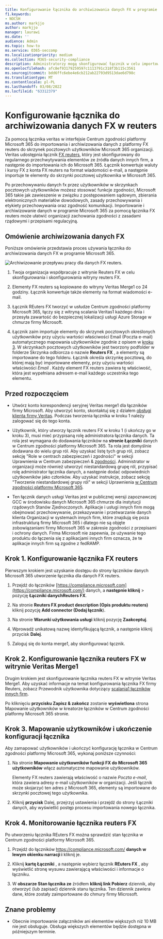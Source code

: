 ```yaml
---
title: Konfigurowanie łącznika do archiwizowania danych FX w programie Microsoft 365
f1.keywords:
- NOCSH
ms.author: markjjo
author: markjjo
manager: laurawi
ms.date: ''
audience: Admin
ms.topic: how-to
ms.service: O365-seccomp
ms.localizationpriority: medium
ms.collection: M365-security-compliance
description: Administratorzy mogą skonfigurować łącznik w celu importowania i archiwizowania danych FX z veritas do usługi Microsoft 365. Ten łącznik umożliwia archiwizowanie danych ze źródeł danych innych firm w Microsoft 365. Po zarchiwizować te dane możesz zarządzać danymi innych firm za pomocą funkcji zgodności, takich jak archiwizacja ze względu na przepisy prawne, wyszukiwanie zawartości i zasady przechowywania.
ms.openlocfilehash: afc8ef93179259597c1113791c318f3b115c3561
ms.sourcegitcommit: bdd6ffc6ebe4e6cb212ab22793d9513dae6d798c
ms.translationtype: MT
ms.contentlocale: pl-PL
ms.lasthandoff: 03/08/2022
ms.locfileid: "63312379"
---
```

# <a name="set-up-a-connector-to-archive-reuters-fx-data"></a>Konfigurowanie łącznika do archiwizowania danych FX w reuters

Za pomocą łącznika veritas w interfejsie Centrum zgodności platformy Microsoft 365 do importowania i archiwizowania danych z platformy FX reuters do skrzynek pocztowych użytkowników Microsoft 365 organizacji. Veritas udostępnia łącznik [FX reuters](https://globanet.com/reuters-fx/), który jest skonfigurowany do regularnego przechwytywania elementów ze źródła danych innych firm, a następnie do importowania ich do Microsoft 365. Łącznik konwertuje waluty i kursy FX z konta FX reuters na format wiadomości e-mail, a następnie importuje te elementy do skrzynki pocztowej użytkownika w Microsoft 365.

Po przechowywaniu danych fx przez użytkowników w skrzynkach pocztowych użytkowników możesz stosować funkcje zgodności, Microsoft 365 takie jak zawieszenie w związku z postępowaniem sądowym, zbierania elektronicznych materiałów dowodowych, zasady przechowywania i etykiety przechowywania oraz zgodność komunikacji. Importowanie i archiwizowanie danych w programie Microsoft 365 za pomocą łącznika FX reuters może ułatwić organizacji zachowania zgodności z zasadami rządowymi i przepisami regulacyjną.

## <a name="overview-of-archiving-reuters-fx-data"></a>Omówienie archiwizowania danych FX

Poniższe omówienie przedstawia proces używania łącznika do archiwizowania danych FX w programie Microsoft 365.

![Archiwizowanie przepływu pracy dla danych FX reuters.](../media/ReutersFXConnectorWorkflow.png)

1. Twoja organizacja współpracuje z witrynie Reuters FX w celu skonfigurowania i skonfigurowania witryny reuters FX.

2. Elementy FX reuters są kopiowane do witryny Veritas Merge1 co 24 godziny. Łącznik konwertuje także elementy na format wiadomości e-mail.

3. Łącznik REuters FX tworzyć w usłudze Centrum zgodności platformy Microsoft 365, łączy się z witryną scalania Veritas1 każdego dnia i przesyła zawartość do bezpiecznej lokalizacji usługi Azure Storage w chmurze firmy Microsoft.

4. Łącznik zaim importuje elementy do skrzynek pocztowych określonych użytkowników przy użyciu wartości właściwości  Email (Poczta e-mail) automatycznego mapowania użytkowników zgodnie z opisem w [kroku 3](#step-3-map-users-and-complete-the-connector-setup). W skrzynkach pocztowych użytkowników jest tworzony podfolder w folderze Skrzynka odbiorcza o nazwie **Reuters FX** , a elementy są importowane do tego folderu. Łącznik określa skrzynkę pocztową, do której mają być importowane elementy, przy użyciu wartości właściwości *Email* . Każdy element FX reuters zawiera tę właściwość, która jest wypełniana adresem e-mail każdego uczestnika tego elementu.

## <a name="before-you-begin"></a>Przed rozpoczęciem

- Utwórz konto korespondencji seryjnej Veritas merge1 dla łączników firmy Microsoft. Aby utworzyć konto, skontaktuj się z działem [obsługi klienta firmy Veritas](https://globanet.com/contact-us). Podczas tworzenia łącznika w kroku 1 należy zalogować się do tego konta.

- Użytkownik, który utworzy łącznik reuters FX w kroku 1 (i ukończy go w kroku 3), musi mieć przypisaną rolę administratora łącznika danych. Ta rola jest wymagana do dodawania łączników na **stronie Łączniki** danych w Centrum zgodności platformy Microsoft 365. Ta rola jest domyślnie dodawana do wielu grup ról. Aby uzyskać listę tych grup ról, zobacz sekcję "Role w centrach zabezpieczeń i zgodności" w sekcji Uprawnienia w Centrum zabezpieczeń & [zgodności](../security/office-365-security/permissions-in-the-security-and-compliance-center.md#roles-in-the-security--compliance-center). Administrator w organizacji może również utworzyć niestandardową grupę ról, przypisać rolę administrator łącznika danych, a następnie dodać odpowiednich użytkowników jako członków. Aby uzyskać instrukcje, zobacz sekcję "Tworzenie niestandardowej grupy ról" w sekcji Uprawnienia [w Centrum zgodności platformy Microsoft 365](microsoft-365-compliance-center-permissions.md#create-a-custom-role-group).

- Ten łącznik danych usługi Veritas jest w publicznej wersji zapoznawczej GCC w środowisku danych Microsoft 365 chmurze dla instytucji rządowych Stanów Zjednoczonych. Aplikacje i usługi innych firm mogą obejmować przechowywanie, przekazywanie i przetwarzanie danych klienta Organizacji w systemach innych firm, które znajdują się poza infrastrukturą firmy Microsoft 365 i dlatego nie są objęte zobowiązaniami firmy Microsoft 365 w zakresie zgodności z przepisami i ochrony danych. Firma Microsoft nie zapewnia, że używanie tego produktu do łączenia się z aplikacjami innych firm oznacza, że te aplikacje innych firm są zgodne z fedRAMP.

## <a name="step-1-set-up-the-reuters-fx-connector"></a>Krok 1. Konfigurowanie łącznika FX reuters

Pierwszym krokiem jest uzyskanie dostępu do strony  łączników danych Microsoft 365 utworzenie łącznika dla danych FX reuters.

1. Przejdź do łączników [https://compliance.microsoft.com](https://compliance.microsoft.com/) danych, a **następnie kliknij** >  pozycję **Łączniki danychReuters FX**.

2. Na stronie **Reuters FX product description (Opis produktu reuters)** kliknij pozycję **Add connector (Dodaj łącznik**).

3. Na stronie **Warunki użytkowania usługi** kliknij pozycję **Zaakceptuj**.

4. Wprowadź unikatową nazwę identyfikującą łącznik, a następnie kliknij przycisk **Dalej**.

5. Zaloguj się do konta merge1, aby skonfigurować łącznik.

## <a name="step-2-configure-the-reuters-fx-connector-on-the-veritas-merge1-site"></a>Krok 2. Konfigurowanie łącznika reuters FX w witrynie Veritas Merge1

Drugim krokiem jest skonfigurowanie łącznika reuters FX w witrynie Veritas Merge1. Aby uzyskać informacje na temat konfigurowania łącznika FX firmy Reuters, zobacz Przewodnik użytkownika dotyczący [scalania1 łączników innych firm](https://docs.ms.merge1.globanetportal.com/Merge1%20Third-Party%20Connectors%20Reuters%20FX%20User%20Guide%20.pdf).

Po kliknięciu **przycisku Zapisz & zakończ** zostanie **wyświetlona** strona Mapowanie użytkowników w kreatorze łączników w Centrum zgodności platformy Microsoft 365 stronie.

## <a name="step-3-map-users-and-complete-the-connector-setup"></a>Krok 3. Mapowanie użytkowników i ukończenie konfiguracji łącznika

Aby zamapować użytkowników i ukończyć konfigurację łącznika w Centrum zgodności platformy Microsoft 365, wykonaj poniższe czynności:

1. Na stronie **Mapowanie użytkowników funkcji FX do Microsoft 365 użytkowników** włącz automatyczne mapowanie użytkowników.

   Elementy FX reuters zawierają właściwość o nazwie *Poczta e-mail*, która zawiera adresy e-mail użytkowników w organizacji. Jeśli łącznik może skojarzyć ten adres z Microsoft 365, elementy są importowane do skrzynki pocztowej tego użytkownika.

2. Kliknij **przycisk** Dalej, przejrzyj ustawienia i przejdź do strony Łączniki danych, aby wyświetlić postęp procesu importowania nowego łącznika.

## <a name="step-4-monitor-the-reuters-fx-connector"></a>Krok 4. Monitorowanie łącznika reuters FX

Po utworzeniu łącznika REuters FX można sprawdzić stan łącznika w Centrum zgodności platformy Microsoft 365.

1. Przejdź do łączników <https://compliance.microsoft.com/> **danych w lewym okienku narracji i** kliknij je.

2. Kliknij **kartę Łączniki** , a następnie wybierz łącznik **REuters FX** , aby wyświetlić stronę wysuwu zawierającą właściwości i informacje o łączniku.

3. W **obszarze Stan łącznika ze** źródłem **kliknij link Pobierz** dziennik, aby otworzyć (lub zapisać) dziennik stanu łącznika. Ten dziennik zawiera dane, które zostały zaimportowane do chmury firmy Microsoft.

## <a name="known-issues"></a>Znane problemy

- Obecnie importowanie załączników ani elementów większych niż 10 MB nie jest obsługuje. Obsługa większych elementów będzie dostępna w późniejszym terminie.